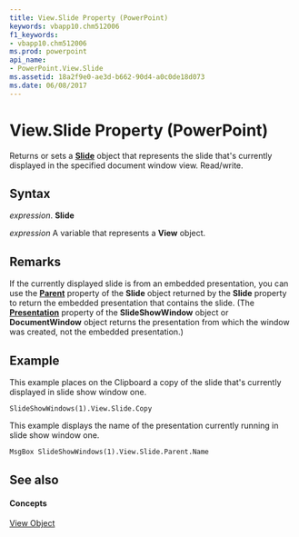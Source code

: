 ```yaml
---
title: View.Slide Property (PowerPoint)
keywords: vbapp10.chm512006
f1_keywords:
- vbapp10.chm512006
ms.prod: powerpoint
api_name:
- PowerPoint.View.Slide
ms.assetid: 18a2f9e0-ae3d-b662-90d4-a0c0de18d073
ms.date: 06/08/2017
---
```



# View.Slide Property (PowerPoint)

Returns or sets a  **[Slide](PowerPoint.Slide.md)** object that represents the slide that's currently displayed in the specified document window view. Read/write.


## Syntax

 _expression_. **Slide**

 _expression_ A variable that represents a **View** object.


## Remarks

If the currently displayed slide is from an embedded presentation, you can use the  **[Parent](PowerPoint.Slide.Parent.md)** property of the **Slide** object returned by the **Slide** property to return the embedded presentation that contains the slide. (The **[Presentation](PowerPoint.SlideShowWindow.Presentation.md)** property of the **SlideShowWindow** object or **DocumentWindow** object returns the presentation from which the window was created, not the embedded presentation.)


## Example

This example places on the Clipboard a copy of the slide that's currently displayed in slide show window one.


```
SlideShowWindows(1).View.Slide.Copy
```

This example displays the name of the presentation currently running in slide show window one.




```vb
MsgBox SlideShowWindows(1).View.Slide.Parent.Name
```


## See also


#### Concepts


[View Object](PowerPoint.View.md)

